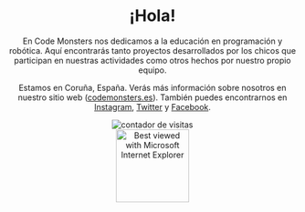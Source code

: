 <div align="center">
  <h1>¡Hola!</h1>
  <p>En Code Monsters nos dedicamos a la educación en programación y robótica. Aquí encontrarás tanto proyectos desarrollados por los chicos que participan en nuestras actividades como otros hechos por nuestro propio equipo.</p>
  <p>Estamos en Coruña, España. Verás más información sobre nosotros en nuestro sitio web (<a href="http://www.codemonsters.es" target="_blank">codemonsters.es</a>). También puedes encontrarnos en <a href="https://www.instagram.com/codemonsters/" target="_blank">Instagram</a>, <a href="https://twitter.com/code_monsters" target="_blank">Twitter</a> y <a href="https://www.facebook.com/code.monsters" target="_blank">Facebook</a>.</p>
</div>
<div align="center"> 
  <img src="https://profile-counter.glitch.me/codemonsters/count.svg" alt="contador de visitas" align="center">
</div>
<div align="center">
  <img src="https://github.com/fnky/fnky/raw/fnky/img/ie.jpg" alt="Best viewed with Microsoft Internet Explorer" align="center" width="128">
</div>

